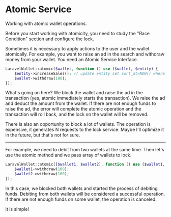 # Atomic Service

Working with atomic wallet operations.

Before you start working with atomicity, you need to study the "Race Condition" section and configure the lock.

Sometimes it is necessary to apply actions to the user and the wallet atomically. For example, you want to raise an ad
in the search and withdraw money from your wallet.
You need an Atomic Service Interface.

```php
LaravelWallet::atomic($wallet, function () use ($wallet, $entity) {
    $entity->increaseSales(); // update entity set sort_at=NOW() where id=123;
    $wallet->withdraw(100);
});
```

What's going on here?
We block the wallet and raise the ad in the transaction (yes, atomic immediately starts the transaction).
We raise the ad and deduct the amount from the wallet. If there are not enough funds to raise the ad, the error will
complete the atomic operation and the transaction will roll back, and the lock on the wallet will be removed.

There is also an opportunity to block a lot of wallets. The operation is expensive, it generates N requests to the lock
service. Maybe I'll optimize it in the future, but that's not for sure.

---

For example, we need to debit from two wallets at the same time. Then let's use the atomic method and we pass array of
wallets to lock.

```php
LaravelWallet::atomic([$wallet1, $wallet2], function () use ($wallet1, $wallet2) {
    $wallet1->withdraw(100);
    $wallet2->withdraw(100);
});
```

In this case, we blocked both wallets and started the process of debiting funds. Debiting from both wallets will be
considered a successful operation. If there are not enough funds on some wallet, the operation is canceled.

It is simple!
